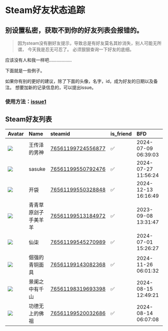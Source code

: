 # Steam好友状态追踪
## 别设置私密，获取不到你的好友列表会报错的。

> 因为steam没有删好友提示，导致总是有好友莫名其妙消失，别人可能无所谓，
> 今天我是忍无可忍了。 必须狠狠查询一下好友的底细。

应该没有人和我一样吧………………

下面就是一些例子。

如果你有别的更好的建议，除了下面的头像，名字，id，成为好友的日期以及备注。 想要加新的记录信息的，可以提出issue。

### 使用方法：[issue1](https://github.com/systemannounce/SteamFriends/issues/1)



## Steam好友列表
| Avatar                                                                            | Name       | steamid                                                                     | is_friend   | BFD                 | removed_time   | Remark   |
|:----------------------------------------------------------------------------------|:-----------|:----------------------------------------------------------------------------|:------------|:--------------------|:---------------|:---------|
| ![](https://avatars.steamstatic.com/dcd057c568cb1646b35ca79ccae11e0472ea6059.jpg) | 王传泽的男神     | [76561199724556877](https://steamcommunity.com/profiles/76561199724556877/) | ✅           | 2024-07-09 06:39:03 |                |          |
| ![](https://avatars.steamstatic.com/6bfc9475578ffbef950c5ada1f727431ddf1a2c1.jpg) | sasuke     | [76561199550792476](https://steamcommunity.com/profiles/76561199550792476/) | ✅           | 2024-07-27 11:56:24 |                |          |
| ![](https://avatars.steamstatic.com/fef49e7fa7e1997310d705b2a6158ff8dc1cdfeb.jpg) | 开袋         | [76561199550328848](https://steamcommunity.com/profiles/76561199550328848/) | ✅           | 2024-12-13 16:16:49 |                |          |
| ![](https://avatars.steamstatic.com/1a8160caf4038b6b9e558519c1bdca0de79398ef.jpg) | 青青草原刽子手美羊羊 | [76561199513184972](https://steamcommunity.com/profiles/76561199513184972/) | ✅           | 2023-09-08 13:31:47 |                |          |
| ![](https://avatars.steamstatic.com/98dc28a70e26559aadfa42fe3caf239edd93c599.jpg) | 仙柒         | [76561199545270989](https://steamcommunity.com/profiles/76561199545270989/) | ✅           | 2024-07-01 15:26:27 |                |          |
| ![](https://avatars.steamstatic.com/0f46c0b01872dd84978340b3d9bd7ce405246a17.jpg) | 倔强的青铜面具    | [76561199143082368](https://steamcommunity.com/profiles/76561199143082368/) | ✅           | 2024-11-26 06:01:32 |                |          |
| ![](https://avatars.steamstatic.com/e123051ffc4f07e73737d58c17e3bee71366fc34.jpg) | 景阑之中有千山    | [76561198319693398](https://steamcommunity.com/profiles/76561198319693398/) | ✅           | 2024-08-15 12:49:21 |                |          |
| ![](https://avatars.steamstatic.com/a689029fec316ae15209d24c480925c3564d47ef.jpg) | 功德无上的佛祖    | [76561199520032686](https://steamcommunity.com/profiles/76561199520032686/) | ✅           | 2024-08-14 06:07:08 |                |          |